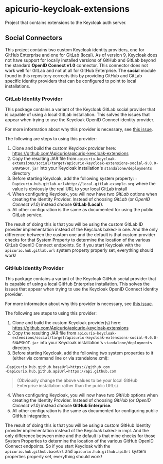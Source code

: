 # apicurio-keycloak-extensions
Project that contains extensions to the Keycloak auth server.

## Social Connectors
This project contains two custom Keycloak identity providers, one for GitHub Enterprise and one for
GitLab (local).  As of version 9, Keycloak does not have support for locally installed versions of
GitHub and GitLab beyond the standard **OpenID Connect v1.0** connector.  This connector does not
work well for GitLab and not at all for GitHub Enterprise.  The **social** module found in this
repository corrects this by providing GitHub and GitLab specific identity providers that can be
configured to point to local installations.

### GitLab Identity Provider
This package contains a variant of the Keycloak GitLab social provider that is capable of using a
local GitLab installation.  This solves the issues that appear when trying to use the Keycloak
OpenID Connect identity provider.

For more information about why this provider is necessary, see [this issue](https://github.com/Apicurio/apicurio-studio/issues/711).

The following are steps to using this provider:

1. Clone and build the custom Keycloak provider here:  https://github.com/Apicurio/apicurio-keycloak-extensions
2. Copy the resulting JAR file from `apicurio-keycloak-extensions/social/target/apicurio-keycloak-extensions-social-9.0.0-SNAPSHOT.jar` into your Keycloak installation's `standalone/deployments` directory
3. Before starting Keycloak, add the following system property:  `-Dapicurio.hub.gitlab.url=http://local-gitlab.example.org` where the value is obviously the real URL to your local GitLab install
4. When configuring Keycloak, you will now have two *GitLab* options when creating the Identity Provider.  Instead of choosing *GitLab* (or *OpenID Connect v1.0*) instead choose **GitLab (Local)**.
5. All other configuration is the same as documented for using the public GitLab service.

The result of doing this is that you will be using the custom GitLab ID provider implementation 
instead of the Keycloak baked-in one.  And the only difference between the custom one and the 
default is that custom provider checks for that System Property to determine the location of the 
various GitLab OpenID Connect endpoints.  So if you start Keycloak with the `apicurio.hub.gitlab.url` 
system property properly set, everything should work!


### GitHub Identity Provider
This package contains a variant of the Keycloak GitHub social provider that is capable of using a
local GitHub Enterprise installation.  This solves the issues that appear when trying to use the
Keycloak OpenID Connect identity provider.

For more information about why this provider is necessary, see [this issue](https://github.com/Apicurio/apicurio-studio/issues/831).

The following are steps to using this provider:

1. Clone and build the custom Keycloak provider(s) here: https://github.com/Apicurio/apicurio-keycloak-extensions
2. Copy the resulting JAR file from `apicurio-keycloak-extensions/social/target/apicurio-keycloak-extensions-social-9.0.0-SNAPSHOT.jar` into your Keycloak installation's `standalone/deployments` directory
3. Before starting Keycloak, add the following two system properties to it (either via command line or via standalone.xml):
```
-Dapicurio.hub.github.baseUrl=https://github.com
-Dapicurio.hub.github.apiUrl=https://api.github.com
```
> (Obviously change the above values to be your local GitHub Enterprise installation rather than the public URLs)
4. When configuring Keycloak, you will now have two *GitHub* options when creating the Identity Provider. Instead of choosing *GitHub* (or *OpenID Connect v1.0*) instead choose **GitHub Enterprise**.
5. All other configuration is the same as documented for configuring public GitHub integration.

The result of doing this is that you will be using a custom GitHub Identity provider implementation 
instead of the Keycloak baked-in impl. And the only difference between mine and the default is that 
mine checks for those System Properties to determine the location of the various GitHub OpenID 
Connect endpoints. So if you start Keycloak with the `apicurio.hub.github.baseUrl` and 
`apicurio.hub.github.apiUrl` system properties properly set, everything should work!
